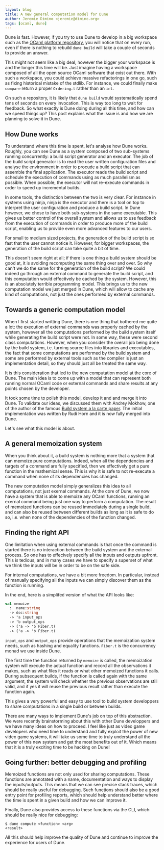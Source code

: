 ```yaml
---
layout: blog
title: A new general computation model for Dune
author: Jeremie Dimino <jeremie@dimino.org>
tags: [ocaml, dune]
---
```


Dune is fast. However, if you try to use Dune to develop in a big
workspace such as the [OCaml platform repository][platform], you will
notice that on every run, even if there is nothing to rebuild `dune
build` will take a couple of seconds to provide an answer.

This might not seem like a big deal, however the bigger your workspace
is and the longer this time will be. Just imagine having a workspace
composed of all the open source OCaml software that exist out
there. With such a workspace, you could achieve massive refactorings
in one go, such as fixing historical mistake of the stdlib. For
instance, we could finally make `compare` return a proper `Ordering.t`
rather than an `int`.

On such a repository, it is likely that `dune build` would
systematically spend tens of seconds on every invocation. This is way
too long to wait for feedback. So what exactly is Dune doing during
all this time, and how can we speed things up? This post explains what
the issue is and how we are planning to solve it in Dune.

How Dune works
--------------

To understand where this time is spent, let's analyse how Dune works.
Roughly, you can see Dune as a system composed of two sub-systems
running concurrently: a build script generator and an executor. The
job of the build script generator is to read the user written
configuration files and analyse the environment in order to procude a
build script that can assemble the final application. The executor
reads the build script and schedule the execution of commands using as
much parallelism as possible. When possible, the executor will not
re-execute commands in order to speed up incremental builds.

In some tools, the distinction between the two is very clear. For
instance in systems using ninja, ninja is the executor and there is a
tool on top to interpret the user configuration and produce a build
script. In Dune however, we chose to have both sub-systems in the same
executable. This gives us better control of the overall system and
allows us to use feedback from the execution of commands in order to
produce more of the build script, enabling us to provide even more
advanced features to our users.

For small to medium sized projects, the generation of the build script
is so fast that the user cannot notice it. However, for bigger
workspaces, the generation of the build script can take quite a bit of
time.

This doesn't seem right at all; if there is one thing a build system
should be good at, it is avoiding recomputing the same thing over and
over. So why can't we do the same for the generation of the build
script? We could indeed go through an external command to generate the
build script, and this computation would effecitvely be cached by the
system. However, this is an absolutely terrible programming model. This
brings us to the new computation model we just merged in Dune, which
will allow to cache any kind of computations, not just the ones
performed by external commands.

Towards a generic computation model
-----------------------------------

When I first started writting Dune, there is one thing that bothered
me quite a lot: the execution of external commands was properly cached
by the system, however all the computations performed by the build
system itself while generating the build script were not. In some way,
these were second class computations. However, when you consider the
overall job being done by the build system, i.e. turning source files
into libraries and executables, the fact that some computations are
performed by the build system and some are performed by external tools
such as the compiler is just an implementation detail, so they should
just all be treated the same way.

It is this consideration that led to the new computation model at the
core of Dune. The main idea is to come up with a model that can
represent both running normal OCaml code or external commands and
share results at any points chosen by the developer.

It took some time to polish this model, develop it and and merge it
into Dune. To validate our ideas, we discussed them with Andrey
Mokhow, one of the author of the famous [Build system a la carte
paper](bs-a-la-carte). The initial implementation was written by Rudi
Horn and it is now fully merged into Dune.

Let's see what this model is about.

A general memoization system
----------------------------

When you think about it, a build system is nothing more that a system
that can memoize pure computations. Indeed, when all the dependencies
and targets of a command are fully specified, then we effectively get
a pure function in the mathemical sense. This is why it is safe to not
re-execute a command when none of its dependencies has changed.

The new computation model simply generalizes this idea to all
computations, not just exernal commands. At the core of Dune, we now
have a system that is able to memoize any OCaml functions, running an
exernal command being just one way to perform a computation. The
result of memoized functions can be reused immediately during a single
build, and can also be reused between different builds as long as it
is safe to do so, i.e. when none of the dependencies of the function
changed.

Finding the right API
---------------------

One limitation when using external commands is that once the command
is started there is no interaction between the build system and the
external process. So one has to effecively specify all the inputs and
outputs upfront. This is tedious, and in many cases we have to specify
a superset of what we think the inputs will be in order to be on the
safe side.

For internal computations, we have a bit more freedom. In particular,
instead of manually specifying all the inputs we can simply discover
them as the function is running.

In the end, here is a simplifed version of what the API looks like:

```ocaml
val memoize
  :  name:string
  -> doc:string
  -> 'a input_ops
  -> 'b output_ops
  -> ('a -> 'b Fiber.t)
  -> ('a -> 'b Fiber.t)
```

`input_ops` and `output_ops` provide operations that the memoization
system needs, such as hashing and equality functions. `Fiber.t` is the
concurrency monad we use inside Dune.

The first time the function returned by `memoize` is called, the
memoization system will execute the actual function and record all the
observations it makes, such as what files it reads or what other
memoized functions it calls. During subsequent builds, if the function
is called again with the same argument, the system will check whether
the previous observations are still valid, and if yes it will reuse
the previous result rather than execute the function again.

This gives a very powerful and easy to use tool to build system
developpers to share computations in a single build or between builds.

There are many ways to implement Dune's job on top of this
abstraction. We were recently brainstorming about this with other Dune
developpers and we have many ideas on how to proceed. I feel like just
as video game developers who need time to understand and fully exploit
the power of new video game systems, it will take us some time to
truly understand all the power of this new system and get the most
benefits out of it. Which means that it is a truly exciting time to be
hacking on Dune!

Going further: better debugging and profiling
---------------------------------------------

Memoized functions are not only used for sharing computations. These
functions are annotated with a name, documentation and ways to display
the inputs/outputs. This means that we can see precise stack traces,
which should be really useful for debugging. Such functions should
also be a good entry point for profiling reports, which should help
understand better where the time is spent in a given build and how we
can improve it.

Finally, Dune also provides access to these functions via the CLI,
which should be really nice for debugging:

```
$ dune compute <function> <arg>
<result>
```

All this should help improve the quality of Dune and continue to
improve the experience for users of Dune.

[platform]:      https://github.com/avsm/platform
[bs-a-la-carte]: https://www.microsoft.com/en-us/research/publication/build-systems-la-carte/
